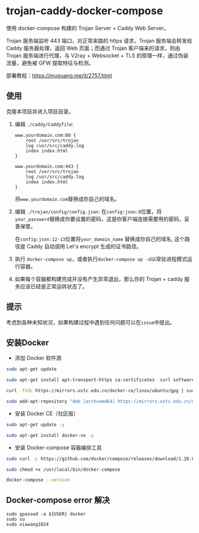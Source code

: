 # trojan-caddy-docker-compose

使用 docker-compose 构建的 Trojan Server + Caddy Web Server。

Trojan 服务端监听 443 端口，对正常来路的 https 请求，Trojan 服务端会转发给 Caddy 服务器处理，返回 Web 页面；而通过 Trojan 客户端来的请求，则由 Trojan 服务端进行代理，与 V2ray + Websocket + TLS 的原理一样，通过伪装流量，避免被 GFW 提取特征与检测。

部署教程：https://muguang.me/it/2757.html

## 使用

克隆本项目并进入项目目录。

1. 编辑 `./caddy/Caddyfile`:
    ```
    www.yourdomain.com:80 {
        root /usr/src/trojan
        log /usr/src/caddy.log
        index index.html
    }

    www.yourdomain.com:443 {
        root /usr/src/trojan
        log /usr/src/caddy.log
        index index.html
    }
    ```
   将`www.yourdomain.com`替换成你自己的域名。

2. 编辑 `./trojan/config/config.json`:
   在`config:json:8`位置，将`your_password`替换成你要设置的密码，这是你客户端连接需要用的密码，妥善保管。

   在`config:json:12-13`位置将`your_domain_name` 替换成你自己的域名, 这个路径是 Caddy 自动调用 Let's encrypt 生成的证书路径。

3. 执行  `docker-compose up`，或者执行`docker-compose up -d`以常驻进程模式运行容器。

4. 如果每个容器都构建完成并没有产生异常退出，那么你的 Trojan + caddy 服务应该已经是正常运转状态了。


## 提示

考虑到各种未知状况，如果构建过程中遇到任何问题可以在`issue`中提出。


## 安装Docker

* 添加 Docker 软件源

```bash 
sudo apt-get update
```
```bash
sudo apt-get install apt-transport-https ca-certificates  curl software-properties-common
```
```bash
curl -fsSL https://mirrors.ustc.edu.cn/docker-ce/linux/ubuntu/gpg | sudo apt-key add -
```

```bash
sudo add-apt-repository "deb [arch=amd64] https://mirrors.ustc.edu.cn/docker-ce/linux/ubuntu $(lsb_release -cs) stable"
```

* 安装 Docker CE（社区版）

```bash
sudo apt-get update -y
```

```bash
sudo apt-get install docker-ce -y
```

* 安装 Docker-compose 容器编排工具
```bash
sudo curl -L https://github.com/docker/compose/releases/download/1.18.0/docker-compose-`uname -s`-`uname -m` -o /usr/local/bin/docker-compose
```
```bash
sudo chmod +x /usr/local/bin/docker-compose
```
```bash
docker-compose --version
```


## Docker-compose error 解决

```
sudo gpasswd -a ${USER} docker
sudo su
sudo xiawang1024

```
